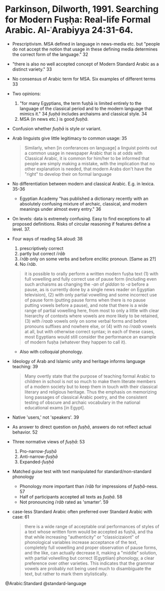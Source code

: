 # Parkinson, Dilworth, 1991. Searching for Modern Fuṣḥa: Real-life Formal Arabic. Al-ʿArabiyya 24:31-64.

- Prescriptivism. MSA defined in language in news-media etc. but "people do not accept the notion that usage in these defining media determines the correct form of the language." 32

- "there is also no well accepted concept of Modern Standard Arabic as a distinct variety." 33

- No consensus of Arabic term for MSA. Six examples of different terms 33

- Two opinions:
  1. "for many Egyptians, the term fuṣḥā is limited entirely  to the language of the classical period and to the modern language that mimics it." 34 *fuṣḥā* includes archaisms and classical style. 34
  2. MSA (in news etc.) is good *fuṣḥā*.

- Confusion whether *fuṣḥā* is style or variant.

- Arab linguists give little legitimacy to common usage: 35

  > Similarly, when [in conferances on language] a linguist points out a common usage in newspaper Arabic that is at odds with Classical Arabic, it is common for him/her to be informed that people are simply making a mistake, with the implication that no other explanation is needed, that modern Arabs don't have the "right" to develop their on formal language 

- No differentiation between modern and classical Arabic. E.g. in lexica. 35-36
  - Egyptian Academy "has published a dictionary recently with an absolutely confusing mixture of archaic, classical, and modern meanings under almost every entry." 36

- On levels: data is extremely confusing. Easy to find exceptions to all proposed definitions. Risks of circular reasoning if features define a level. 37. 

- Four ways of reading SA aloud: 38
  1. prescriptively correct
  2. partly but correct *iʿrāb*
  3. *iʿrāb* only on some verbs and before enclitic pronoun. [Same as 2?]
  4. No *iʿrāb*.

  > it is possible to orally perform a written modern fuṣḥa text (1) with full vowelling and fully correct use of pause form (including even such archaisms as changing the *-an* of *giddan* to *-a* before a pause, as is currently done by a single news reader on Egyptian television), (2) with only partial vowelling and some incorrect use of pause form (putting pause forms when there is no pause putting vowels before a pause), and note that there is a wide range of partial vowelling here, from most to only a little with clear hierarchy of contexts where vowels are more likely to be retained, (3) with *iʿraab* vowels only on some verbal forms and before pronouns suffixes and nowhere else, or (4) with no *iʿraab* vowels at all, but with otherwise correct syntax; in each of these cases, most Egyptians would still consider the performance an example of modern fuṣḥa (whatever they happen to call it).   

  - Also with colloquial phonology.

- Ideology of Arab and Islamic unity and heritage informs language teaching: 39 

  > Many overtly state that the purpose of teaching formal Arabic to children in school is not so much to make them literate members of a modern society but to keep them in touch with their classical literary and religious heritage. Thus the emphasis on memorizing long passages of classical Arabic poetry, and the consistent testing of obscure and archaic vocabulary in the national educational exams [in Egypt]. 

- Native 'users,' not 'speakers'. 39

- As answer to direct question on *fuṣḥā*, answers do not reflect actual behavior. 52

- Three normative views of *fuṣḥā*: 53
  1. Pro-narrow-*fuṣḥā*
  2. Anti-narrow-*fuṣḥā*
  3. Expanded-*fuṣḥā*

- Matched guise test with text manipulated for standard/non-standard phonology
  - Phonology more important than *iʿrāb* for impressions of *fuṣḥā*-ness. 57
  - Half of participants accepted all texts as *fuṣḥā*. 58
  - Not pronouncing *iʿrāb* rated as 'smarter'. 59

- case-less Standard Arabic often preferred over Standard Arabic with case: 61

  > there is a wide range of acceptable oral performances of styles of a text whose written form would be accepted as fuṣḥā, and tha that while increasing "authenticity" or "classicizaiont" of phonological variables increase acceptance of the text, completely full vowelling and proper observation of pause forms, and the like, can actually decrease it, making a "middle" solution, with partial volwelling but correct (Egyptiian) phonology, a clear preference over other varieties. This indicates that the grammar vowels are probably not being used much to disambiguate the text, but rather to mark them stylistically.



@Arabic:Standard
@standard-language
